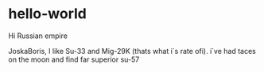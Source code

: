 # hello-world

Hi Russian empire

JoskaBoris, I like Su-33 and Mig-29K (thats what i´s rate ofi).
i´ve had taces on the moon and find far superior su-57
